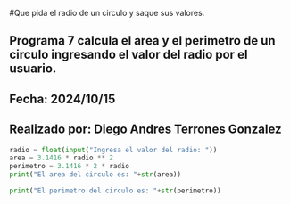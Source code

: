 #Que pida el radio de un circulo y saque sus valores.

## Programa 7 calcula el area y el perimetro de un circulo ingresando el valor del radio por el usuario.
## Fecha: 2024/10/15
## Realizado por: Diego Andres Terrones Gonzalez

```python
radio = float(input("Ingresa el valor del radio: "))
area = 3.1416 * radio ** 2
perimetro = 3.1416 * 2 * radio
print("El area del circulo es: "+str(area))

print("El perimetro del circulo es: "+str(perimetro))
```

